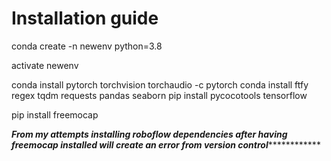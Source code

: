 # Installation guide

conda create -n newenv python=3.8

activate newenv

conda install pytorch torchvision torchaudio -c pytorch
conda install ftfy regex tqdm requests pandas seaborn
pip install pycocotools tensorflow

pip install freemocap

***From my attempts installing roboflow dependencies after having freemocap
installed will create an error from version control***************

